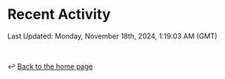 # Recent Activity

<!--RECENT_ACTIVITY:start-->
<!--RECENT_ACTIVITY:end-->

<!--RECENT_ACTIVITY:last_update-->
Last Updated: Monday, November 18th, 2024, 1:19:03 AM (GMT)
<!--RECENT_ACTIVITY:last_update_end-->

<br>

↩️ [Back to the home page](/README.md)

